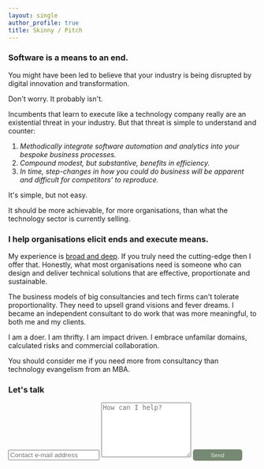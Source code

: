 ```yaml
---
layout: single
author_profile: true
title: Skinny / Pitch
---
```


### Software is a means to an end.

You might have been led to believe that your industry is being disrupted
by digital innovation and transformation.

Don't worry. It probably isn't. 

Incumbents that learn to execute like a technology company really
are an existential threat in your industry. But that threat is 
simple to understand and counter:

1. *Methodically integrate software automation and analytics into your bespoke business processes.* 
2. *Compound modest, but substantive, benefits in efficiency.* 
3. *In time, step-changes in how you could do business will be apparent and difficult for competitors' to reproduce.*

It's simple, but not easy. 

It should be more achievable, for more organisations, than what 
the technology sector is currently selling.

### I help organisations elicit ends and execute means.

My experience is [broad and deep](https://www.linkedin.com/in/christopher-mcewan-850a0a62). 
If you truly need the cutting-edge then I offer that. Honestly, what most organisations 
need is someone who can design and deliver technical solutions that are effective, 
proportionate and sustainable.

The business models of big consultancies and tech firms can't tolerate proportionality. 
They need to upsell grand visions and fever dreams. I became an independent 
consultant to do work that was more meaningful, to both me and my clients. 

I am a doer. I am thrifty. I am impact driven. I embrace unfamilar domains, calculated 
risks and commercial collaboration.

You should consider me if you need more from consultancy than technology evangelism from an MBA. 

### Let's talk

<form action="https://submit-form.com/j1CmLPsN" target="_self">
   <input type="text" name="email" placeholder="Contact e-mail address">
   <textarea name="message" placeholder="How can I help?" rows="7"></textarea>
   <button style="border-radius:5px;background-color:#768972;border:0px;font-size:smaller;padding:5px;color:#eeeeee;width:100px;" type="submit">Send</button>
</form>

